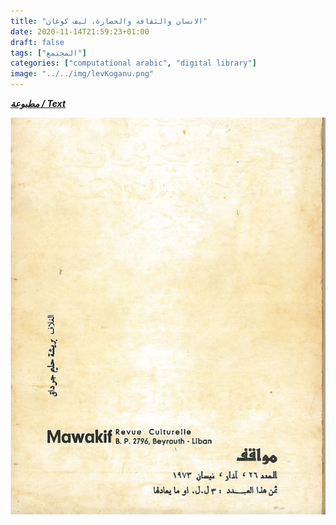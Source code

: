 ```yaml
---
title: "الانسان والثقافة والحضارة، ليف كوغان"
date: 2020-11-14T21:59:23+01:00
draft: false
tags: ["المجتمع"]
categories: ["computational arabic", "digital library"]
image: "../../img/levKoganu.png"
---
```

***[مطبوعة / Text](../../img/lev_manuscript.html)***




![Magazine cover photo](../../img/levKoganu.png)



